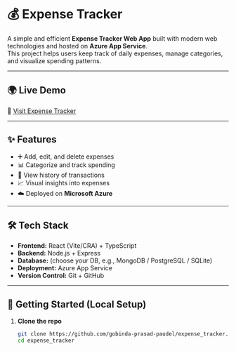 # 💰 Expense Tracker

A simple and efficient **Expense Tracker Web App** built with modern web technologies and hosted on **Azure App Service**.  
This project helps users keep track of daily expenses, manage categories, and visualize spending patterns.

---

## 🌍 Live Demo
🔗 [Visit Expense Tracker](https://azure-expense-tracker-c7h7aqehexg9f9bd.eastasia-01.azurewebsites.net)

---

## ✨ Features
- ➕ Add, edit, and delete expenses  
- 📊 Categorize and track spending  
- 📅 View history of transactions  
- 📈 Visual insights into expenses  
- ☁️ Deployed on **Microsoft Azure**  

---

## 🛠️ Tech Stack
- **Frontend:** React (Vite/CRA) + TypeScript  
- **Backend:** Node.js + Express  
- **Database:** (choose your DB, e.g., MongoDB / PostgreSQL / SQLite)  
- **Deployment:** Azure App Service  
- **Version Control:** Git + GitHub  

---

## 🚀 Getting Started (Local Setup)

1. **Clone the repo**
   ```bash
   git clone https://github.com/gobinda-prasad-paudel/expense_tracker.git
   cd expense_tracker
